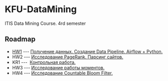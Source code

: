# KFU-DataMining

ITIS Data Mining Course. 4rd semester

## Roadmap

* [HW1](https://github.com/ShamilNur/KFU-DataMining/tree/main/01.VK%20ITIS%20Parsing) --- [Получение данных. Создание Data Pipeline. Airflow + Python.](https://docs.google.com/document/d/1fdLQF8wYNP7QsWmn_XMUUKtwHVecplRvjyRRro9yyqw/edit)
* HW2 --- [Исследование PageRank. Парсинг сайтов.](https://docs.google.com/document/d/1GSiN4Y8aShI-0R4H5ZmKUm0axDPecKzsiA_JM0vvSEc/edit)
* KR1 --- &nbsp;[Контрольная работа.](https://docs.google.com/document/d/1dSOaC6RyWE-XyyPx5-8bVPSbEKZ6wkcL149NJBTouiI/edit)
* HW3 --- [Исследование работы моментов.](https://docs.google.com/document/d/1O5U-6k8LHjzqSRWDHJXxOMrfVcxzr2GJ64wuuFMDUS0/edit)
* HW4 --- [Исследование Countable Bloom Filter.](https://docs.google.com/document/d/1Ia_54ARjB2nq6niGwgiIWfyUZibvVFmMxCdLXL5QV2Q/edit)
